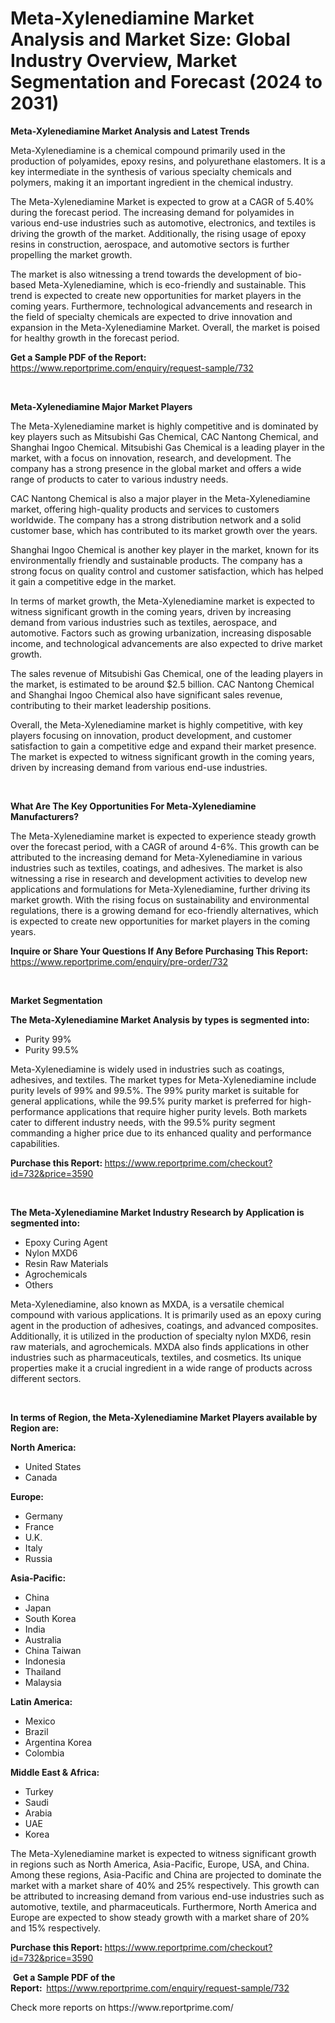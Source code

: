 <p><h1>Meta-Xylenediamine Market Analysis and Market Size: Global Industry Overview, Market Segmentation and Forecast (2024 to 2031)</h1></p><p><strong>Meta-Xylenediamine Market Analysis and Latest Trends</strong></p>
<p><p>Meta-Xylenediamine is a chemical compound primarily used in the production of polyamides, epoxy resins, and polyurethane elastomers. It is a key intermediate in the synthesis of various specialty chemicals and polymers, making it an important ingredient in the chemical industry.</p><p>The Meta-Xylenediamine Market is expected to grow at a CAGR of 5.40% during the forecast period. The increasing demand for polyamides in various end-use industries such as automotive, electronics, and textiles is driving the growth of the market. Additionally, the rising usage of epoxy resins in construction, aerospace, and automotive sectors is further propelling the market growth.</p><p>The market is also witnessing a trend towards the development of bio-based Meta-Xylenediamine, which is eco-friendly and sustainable. This trend is expected to create new opportunities for market players in the coming years. Furthermore, technological advancements and research in the field of specialty chemicals are expected to drive innovation and expansion in the Meta-Xylenediamine Market. Overall, the market is poised for healthy growth in the forecast period.</p></p>
<p><strong>Get a Sample PDF of the Report:&nbsp;</strong> <a href="https://www.reportprime.com/enquiry/request-sample/732">https://www.reportprime.com/enquiry/request-sample/732</a></p>
<p>&nbsp;</p>
<p><strong>Meta-Xylenediamine Major Market Players</strong></p>
<p><p>The Meta-Xylenediamine market is highly competitive and is dominated by key players such as Mitsubishi Gas Chemical, CAC Nantong Chemical, and Shanghai Ingoo Chemical. Mitsubishi Gas Chemical is a leading player in the market, with a focus on innovation, research, and development. The company has a strong presence in the global market and offers a wide range of products to cater to various industry needs.</p><p>CAC Nantong Chemical is also a major player in the Meta-Xylenediamine market, offering high-quality products and services to customers worldwide. The company has a strong distribution network and a solid customer base, which has contributed to its market growth over the years.</p><p>Shanghai Ingoo Chemical is another key player in the market, known for its environmentally friendly and sustainable products. The company has a strong focus on quality control and customer satisfaction, which has helped it gain a competitive edge in the market.</p><p>In terms of market growth, the Meta-Xylenediamine market is expected to witness significant growth in the coming years, driven by increasing demand from various industries such as textiles, aerospace, and automotive. Factors such as growing urbanization, increasing disposable income, and technological advancements are also expected to drive market growth.</p><p>The sales revenue of Mitsubishi Gas Chemical, one of the leading players in the market, is estimated to be around $2.5 billion. CAC Nantong Chemical and Shanghai Ingoo Chemical also have significant sales revenue, contributing to their market leadership positions.</p><p>Overall, the Meta-Xylenediamine market is highly competitive, with key players focusing on innovation, product development, and customer satisfaction to gain a competitive edge and expand their market presence. The market is expected to witness significant growth in the coming years, driven by increasing demand from various end-use industries.</p></p>
<p>&nbsp;</p>
<p><strong>What Are The Key Opportunities For Meta-Xylenediamine Manufacturers?</strong></p>
<p><p>The Meta-Xylenediamine market is expected to experience steady growth over the forecast period, with a CAGR of around 4-6%. This growth can be attributed to the increasing demand for Meta-Xylenediamine in various industries such as textiles, coatings, and adhesives. The market is also witnessing a rise in research and development activities to develop new applications and formulations for Meta-Xylenediamine, further driving its market growth. With the rising focus on sustainability and environmental regulations, there is a growing demand for eco-friendly alternatives, which is expected to create new opportunities for market players in the coming years.</p></p>
<p><strong>Inquire or Share Your Questions If Any Before Purchasing This Report:</strong> <a href="https://www.reportprime.com/enquiry/pre-order/732">https://www.reportprime.com/enquiry/pre-order/732</a></p>
<p>&nbsp;</p>
<p><strong>Market Segmentation</strong></p>
<p><strong>The Meta-Xylenediamine Market Analysis by types is segmented into:</strong></p>
<p><ul><li>Purity 99%</li><li>Purity 99.5%</li></ul></p>
<p><p>Meta-Xylenediamine is widely used in industries such as coatings, adhesives, and textiles. The market types for Meta-Xylenediamine include purity levels of 99% and 99.5%. The 99% purity market is suitable for general applications, while the 99.5% purity market is preferred for high-performance applications that require higher purity levels. Both markets cater to different industry needs, with the 99.5% purity segment commanding a higher price due to its enhanced quality and performance capabilities.</p></p>
<p><strong>Purchase this Report:&nbsp;</strong><a href="https://www.reportprime.com/checkout?id=732&price=3590">https://www.reportprime.com/checkout?id=732&price=3590</a></p>
<p>&nbsp;</p>
<p><strong>The Meta-Xylenediamine Market Industry Research by Application is segmented into:</strong></p>
<p><ul><li>Epoxy Curing Agent</li><li>Nylon MXD6</li><li>Resin Raw Materials</li><li>Agrochemicals</li><li>Others</li></ul></p>
<p><p>Meta-Xylenediamine, also known as MXDA, is a versatile chemical compound with various applications. It is primarily used as an epoxy curing agent in the production of adhesives, coatings, and advanced composites. Additionally, it is utilized in the production of specialty nylon MXD6, resin raw materials, and agrochemicals. MXDA also finds applications in other industries such as pharmaceuticals, textiles, and cosmetics. Its unique properties make it a crucial ingredient in a wide range of products across different sectors.</p></p>
<p>&nbsp;</p>
<p><strong>In terms of Region, the Meta-Xylenediamine Market Players available by Region are:</strong></p>
<p>
    <p> <strong> North America: </strong>
        <ul>
            <li>United States</li>
            <li>Canada</li>
        </ul>
        </p> 
    <p> <strong> Europe: </strong>
        <ul>
            <li>Germany</li>
            <li>France</li>
            <li>U.K.</li>
            <li>Italy</li>
            <li>Russia</li>
        </ul>
        </p> 
    <p> <strong> Asia-Pacific: </strong>
        <ul>
            <li>China</li>
            <li>Japan</li>
            <li>South Korea</li>
            <li>India</li>
            <li>Australia</li>
            <li>China Taiwan</li>
            <li>Indonesia</li>
            <li>Thailand</li>
            <li>Malaysia</li>
        </ul>
        </p> 
    <p> <strong> Latin America: </strong>
        <ul>
            <li>Mexico</li>
            <li>Brazil</li>
            <li>Argentina Korea</li>
            <li>Colombia</li>
        </ul>
        </p> 
    <p> <strong> Middle East & Africa: </strong>
        <ul>
            <li>Turkey</li>
            <li>Saudi</li>
            <li>Arabia</li>
            <li>UAE</li>
            <li>Korea</li>
        </ul>
    </p>
    </p>
<p><p>The Meta-Xylenediamine market is expected to witness significant growth in regions such as North America, Asia-Pacific, Europe, USA, and China. Among these regions, Asia-Pacific and China are projected to dominate the market with a market share of 40% and 25% respectively. This growth can be attributed to increasing demand from various end-use industries such as automotive, textile, and pharmaceuticals. Furthermore, North America and Europe are expected to show steady growth with a market share of 20% and 15% respectively.</p></p>
<p><strong>Purchase this Report: </strong><a href="https://www.reportprime.com/checkout?id=732&price=3590">https://www.reportprime.com/checkout?id=732&price=3590</a></p>
<p>&nbsp;<strong>Get a Sample PDF of the Report:&nbsp;&nbsp;</strong><a href="https://www.reportprime.com/enquiry/request-sample/732">https://www.reportprime.com/enquiry/request-sample/732</a></p>
<p><strong></strong></p>
<p>Check more reports on https://www.reportprime.com/</p>